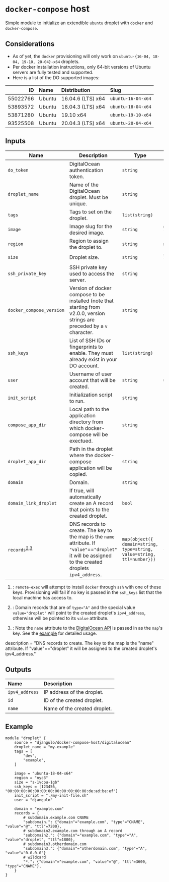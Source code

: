 # `docker-compose` host

Simple module to initialize an extendible `ubuntu` droplet with `docker` and `docker-compose`.

## Considerations

- As of yet, the `docker` provisioning will only work on `ubuntu-{16-04, 18-04, 19-10, 20-04}-x64` droplets.
- Per docker installation instructions, only 64-bit versions of Ubuntu servers are fully tested and supported.
- Here is a list of the DO supported images:

|       ID | Name   | Distribution      | Slug               |
| -------: | :----- | :---------------- | :----------------- |
| 55022766 | Ubuntu | 16.04.6 (LTS) x64 | `ubuntu-16-04-x64` |
| 53893572 | Ubuntu | 18.04.3 (LTS) x64 | `ubuntu-18-04-x64` |
| 53871280 | Ubuntu | 19.10 x64         | `ubuntu-19-10-x64` |
| 93525508 | Ubuntu | 20.04.3 (LTS) x64 | `ubuntu-20-04-x64` |


## Inputs

| Name                                                  | Description                                                                                                                                              | Type                                                                   | Default            | Required                        |
| ----------------------------------------------------- | -------------------------------------------------------------------------------------------------------------------------------------------------------- | ---------------------------------------------------------------------- | ------------------ | ------------------------------- |
| `do_token`                                            | DigitalOcean authentication token.                                                                                                                       | `string`                                                               |                    | yes                             |
| `droplet_name`                                        | Name of the DigitalOcean droplet. Must be unique.                                                                                                        | `string`                                                               |                    | yes                             |
| `tags`                                                | Tags to set on the droplet.                                                                                                                              | `list(string)   `                                                      | []                 | no                              |
| `image`                                               | Image slug for the desired image.                                                                                                                        | `string`                                                               | `ubuntu-18-04-x64` | no                              |
| `region`                                              | Region to assign the droplet to.                                                                                                                         | `string`                                                               | `nyc3`             | no                              |
| `size`                                                | Droplet size.                                                                                                                                            | `string`                                                               | `s-1vcpu-1gb`      | no                              |
| `ssh_private_key`                                     | SSH private key used to access the server.                                                                                                               | `string`                                                               | `""`               | no                              |
| `docker_compose_version`                              | Version of docker compose to be installed (note that starting from v2.0.0, version strings are preceded by a `v` character.                              | `string`                                                               | `"v2.2.2"`         | no                              |
| `ssh_keys`                                            | List of SSH IDs or fingerprints to enable. They must already exist in your DO account.                                                                   | `list(string)`                                                         | []                 | no<sup>[1](#keyfile-note)</sup> |
| `user`                                                | Username of user account that will be created.                                                                                                           | `string`                                                               | `ubuntu`           | no                              |
| `init_script`                                         | Initialization script to run.                                                                                                                            | `string`                                                               | `./init.sh`        | no                              |
| `compose_app_dir`                                     | Local path to the application directory from which docker-compose will be exectued.                                                                      | `string`                                                               | `./init.sh`        | no                              |
| `droplet_app_dir`                                     | Path in the droplet where the docker-compose application will be copied.                                                                                 | `string`                                                               | `./init.sh`        | no                              |
| `domain`                                              | Domain.                                                                                                                                                  | `string`                                                               | `""`               | no                              |
| `domain_link_droplet`                                 | If true, will automatically create an A record that points to the created droplet.                                                                       | `bool`                                                                 | `""`               | no                              |
| `records`<sup>[2](#record-note),[3](#name-note)</sup> | DNS records to create. The key to the map is the `name` attribute. If `"value"`==`"droplet"` it will be assigned to the created droplets `ipv4_address`. | `map(object({ domain=string, type=string, value=string, ttl=number}))` | `{}`               | no                              |

1. <a name="keyfile-note"></a>: `remote-exec` will attempt to install `docker` through `ssh` with one of these keys. Provisioning will fail if no key is passed in the `ssh_keys` list that the local machine has access to.

2. <a name="record-note"></a>: Domain records that are of `type="A"` and the special value `value="droplet"` will point to the created droplet's `ipv4_address`, otherwise will be pointed to its `value` attribute.

3. <a name="name-note"></a>: Note the `name` attribute to the <a target="_blank" rel="noopener noreferrer" href="https://developers.digitalocean.com/documentation/v2/#create-a-new-domain-record">DigitalOcean API</a> is passed in as the `map`'s key. See the [example](#example) for detailed usage.


  description = "DNS records to create. The key to the map is the \"name\" attribute. If \"value\"==\"droplet\" it will be assigned to the created droplet's ipv4_address."

## Outputs

| Name           | Description                  |
| :------------- | :--------------------------- |
| `ipv4_address` | IP address of the droplet.   |
| `id`           | ID of the created droplet.   |
| `name`         | Name of the created droplet. |

## Example<a name="example"></a>

```hcl
module "droplet" {
    source = "djangulo/docker-compose-host/digitalocean"
    droplet_name = "my-example"
    tags = [
        "dev",
        "example",
    ]

    image = "ubuntu-18-04-x64"
    region = "nyc3"
    size = "s-1vcpu-1gb"
    ssh_keys = [123456, "00:00:00:00:00:00:00:00:00:00:00:00:de:ad:be:ef"]
    init_script = "./my-init-file.sh"
    user = "djangulo"

    domain = "example.com"
    records = {
        # subdomain.example.com CNAME
        "subdomain.": {"domain"="example.com", "type"="CNAME", "value"="@", "ttl"=7200},
        # subdomain2.example.com through an A record
        "subdomain2.": {"domain"="example.com", "type"="A", "value"="droplet", "ttl"=1800},
        # subdomain3.otherdomain.com
        "subdomain3.": {"domain"="otherdomain.com", "type"="A", "value"="0.0.0.0"}
        # wildcard
        "*.": {"domain"="example.com", "value"="@", "ttl"=3600, "type"="CNAME"},
    }
}
```
